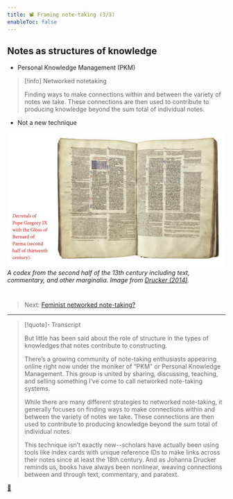 ```yaml
---
title: 📽️ Framing note-taking (3/3)
enableToc: false
---
```


## Notes as structures of knowledge

* Personal Knowledge Management (PKM)

 > 
 > \[!info\] Networked notetaking
 > 
 > Finding ways to make connections within and between the variety of notes we take. These connections are then used to contribute to producing knowledge beyond the sum total of individual notes.

* Not a new technique

![Screenshot 2023-04-12 at 14.10.15.png](Screenshot%202023-04-12%20at%2014.10.15.png)
*A codex from the second half of the 13th century including text, commentary, and other marginalia. Image from [Drucker (2014)](References/Drucker,%20%202014.md).* 

# 

 > 
 > Next: [Feminist networked note-taking?](pr6%20Towards%20feminist%20networked%20note-taking.md)

---

 > 
 > \[!quote\]- Transcript
 > 
 > But little has been said about the role of structure in the types of knowledges that notes contribute to constructing.
 > 
 > There’s a growing community of note-taking enthusiasts appearing online right now under the moniker of “PKM” or Personal Knowledge Management. This group is united by sharing, discussing, teaching, and selling something I’ve come to call networked note-taking systems.
 > 
 > While there are many different strategies to networked note-taking, it generally focuses on finding ways to make connections within and between the variety of notes we take. These connections are then used to contribute to producing knowledge beyond the sum total of individual notes.
 > 
 > This technique isn’t exactly new--scholars have actually been using tools like index cards with unique reference IDs to make links across their notes since at least the 18th century. And as Johanna Drucker reminds us, books have always been nonlinear, weaving connections between and through text, commentary, and paratext.

[📖](pa5%20Notes%20as%20structures%20of%20knowledge.md)
